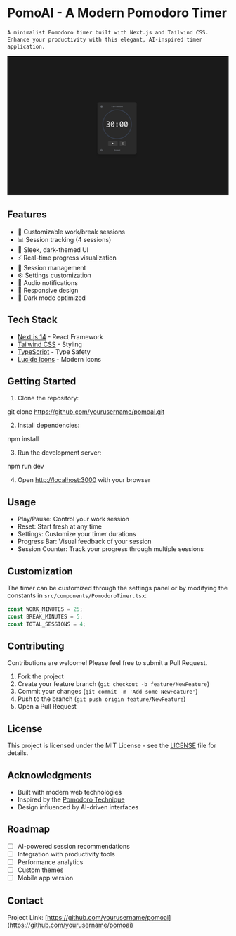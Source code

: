 # PomoAI - A Modern Pomodoro Timer

    A minimalist Pomodoro timer built with Next.js and Tailwind CSS. Enhance your productivity with this elegant, AI-inspired timer application.

![PomoAI Screenshot](screenshot.png)

## Features

- 🎯 Customizable work/break sessions
- 📊 Session tracking (4 sessions)
- 🎨 Sleek, dark-themed UI
- ⚡ Real-time progress visualization
- 🔄 Session management
- ⚙️ Settings customization
- 🔔 Audio notifications
- 📱 Responsive design
- 🌙 Dark mode optimized

## Tech Stack

- [Next.js 14](https://nextjs.org/) - React Framework
- [Tailwind CSS](https://tailwindcss.com/) - Styling
- [TypeScript](https://www.typescriptlang.org/) - Type Safety
- [Lucide Icons](https://lucide.dev/) - Modern Icons

## Getting Started

1. Clone the repository:

git clone https://github.com/yourusername/pomoai.git

2. Install dependencies:

npm install

3. Run the development server:

npm run dev

4. Open [http://localhost:3000](http://localhost:3000) with your browser

## Usage

- Play/Pause: Control your work session
- Reset: Start fresh at any time
- Settings: Customize your timer durations
- Progress Bar: Visual feedback of your session
- Session Counter: Track your progress through multiple sessions

## Customization

The timer can be customized through the settings panel or by modifying the constants in `src/components/PomodoroTimer.tsx`:

```typescript
const WORK_MINUTES = 25;
const BREAK_MINUTES = 5;
const TOTAL_SESSIONS = 4;
```

## Contributing

Contributions are welcome! Please feel free to submit a Pull Request.

1. Fork the project
2. Create your feature branch (`git checkout -b feature/NewFeature`)
3. Commit your changes (`git commit -m 'Add some NewFeature'`)
4. Push to the branch (`git push origin feature/NewFeature`)
5. Open a Pull Request

## License

This project is licensed under the MIT License - see the [LICENSE](LICENSE) file for details.

## Acknowledgments

- Built with modern web technologies
- Inspired by the [Pomodoro Technique](https://en.wikipedia.org/wiki/Pomodoro_Technique)
- Design influenced by AI-driven interfaces

## Roadmap

- [ ] AI-powered session recommendations
- [ ] Integration with productivity tools
- [ ] Performance analytics
- [ ] Custom themes
- [ ] Mobile app version

## Contact

Project Link: [https://github.com/yourusername/pomoai](https://github.com/yourusername/pomoai)

